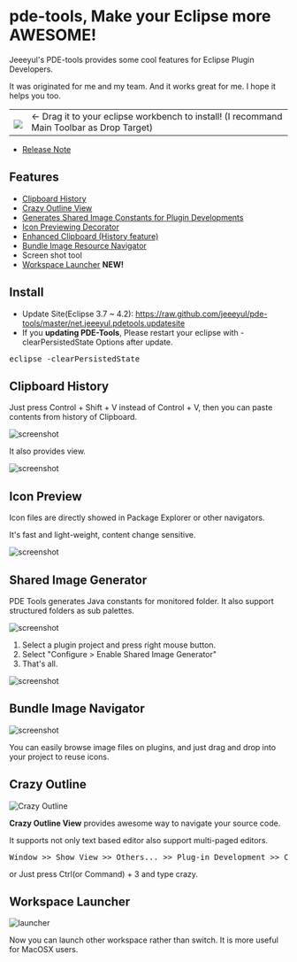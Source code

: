 # pde-tools, Make your Eclipse more AWESOME!

Jeeeyul's PDE-tools provides some cool features for Eclipse Plugin Developers.

It was originated for me and my team. And it works great for me. I hope it helps you too.

<table style="border: none;">
  <tbody>
    <tr style="border:none;">
      <td style="vertical-align: middle; padding-top: 10px; border: none;">
        <a href='http://marketplace.eclipse.org/marketplace-client-intro?mpc_install=367947' title='Drag and drop into a running Eclipse Indigo workspace to install PDE Tools'> 
          <img src='http://marketplace.eclipse.org/misc/installbutton.png'/>
        </a>
      </td>
      <td style="vertical-align: middle; text-align: left; border: none;">
        ← Drag it to your eclipse workbench to install! (I recommand Main Toolbar as Drop Target)
      </td>
    </tr>
  </tbody>
</table>

* [Release Note](https://github.com/jeeeyul/pde-tools/wiki/Release-Note)

## Features
* [Clipboard History](#clipboard-history)
* [Crazy Outline View](#crazy-outline)
* [Generates Shared Image Constants for Plugin Developments](#shared-image-generator)
* [Icon Previewing Decorator](#icon-preview)
* [Enhanced Clipboard (History feature)](#clipboard-history)
* [Bundle Image Resource Navigator](#bundle-image-navigator)
* Screen shot tool
* [Workspace Launcher](#workspace-launcher) **NEW!**

## Install
* Update Site(Eclipse 3.7 ~ 4.2): https://raw.github.com/jeeeyul/pde-tools/master/net.jeeeyul.pdetools.updatesite
* If you **updating PDE-Tools**, Please restart your eclipse with -clearPersistedState Options after update.
<pre>
eclipse -clearPersistedState
</pre>

## Clipboard History
Just press Control + Shift + V instead of Control + V, then you can paste contents from history of Clipboard.

![screenshot](https://raw.github.com/jeeeyul/pde-tools/master/net.jeeeyul.pdetools.resource/clipboard-history-paste.png)

It also provides view.

![screenshot](https://raw.github.com/jeeeyul/pde-tools/master/net.jeeeyul.pdetools.resource/clipboard-history-view.png)


## Icon Preview
Icon files are directly showed in Package Explorer or other navigators.

It's fast and light-weight, content change sensitive.

![screenshot](https://raw.github.com/jeeeyul/pde-tools/master/net.jeeeyul.pdetools.resource/icon-preview.png)

## Shared Image Generator
PDE Tools generates Java constants for monitored folder. It also support structured folders as sub palettes.

![screenshot](https://raw.github.com/jeeeyul/pde-tools/master/net.jeeeyul.pdetools.resource/shared-image-generator.png)

1. Select a plugin project and press right mouse button.
2. Select "Configure > Enable Shared Image Generator"
3. That's all.

![screenshot](https://raw.github.com/jeeeyul/pde-tools/master/net.jeeeyul.pdetools.resource/sig-config.png)


## Bundle Image Navigator

![screenshot](https://raw.github.com/jeeeyul/pde-tools/master/net.jeeeyul.pdetools.resource/bundle-image-navigator.png)

You can easily browse image files on plugins, and just drag and drop into your project to reuse icons.

## Crazy Outline
![Crazy Outline](https://raw.github.com/jeeeyul/pde-tools/master/net.jeeeyul.pdetools.resource/crazy-outline.png)

**Crazy Outline View** provides awesome way to navigate your source code.

It supports not only text based editor also support multi-paged editors.

<pre>
Window >> Show View >> Others... >> Plug-in Development >> Crazy Outline
</pre>
or
Just press Ctrl(or Command) + 3 and type crazy.

## Workspace Launcher
![launcher](https://raw.github.com/jeeeyul/pde-tools/master/net.jeeeyul.pdetools.resource/release-note/1.1/workspace-launcher.png)

Now you can launch other workspace rather than switch. It is more useful for MacOSX users.